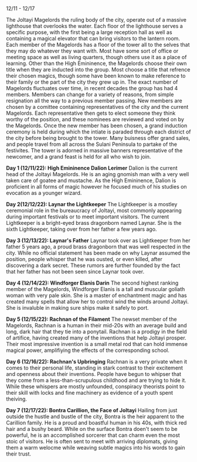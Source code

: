 12/11 - 12/17

The Joltayi Magelords the ruling body of the city, operate out of a massive lighthouse that overlooks the water. Each floor of the lighthouse serves a specific purpose, with the first being a large reception hall as well as containing a magical elevator that can bring visitors to the lantern room.  Each member of the Magelords has a floor of the tower all to the selves that they may do whatever they want with. Most have some sort of office or meeting space as well as living quarters, though others use it as a place of learning. Other than the High Emininence, the Magelords choose their own title when they are inducted into the group. Most choose a title that refrence their chosen magics, though some have been known to make reference to their family or the part of the city they grew up in. The exact number of Magelords fluctuates over time, in recent decades the group has had 4 members. Members can change for a variety of reasons, from simple resignation all the way to a previous member passing. New members are chosen by a comittee containing representatives of the city and the current Magelords. Each representative then gets to elect someone they think worthy of the position, and these nominees are reviewed and voted on by the Magelords. Once the new member has been chosen, a grand induction ceremony is held during which the intiate is paraded through each district of the city before being brought to the tower. Many buisness offer grand sales, and people travel from all across the Sulani Peninsula to partake of the festivites.  The tower is adorned in massive banners representative of the newcomer, and a grand feast is held for all who wish to join.

**Day 1 (12/11/22): High Emininence Dalion Lerimer**
	Dalion is the current head of the Joltayi Magelords. He is an aging gnomish man with a very well taken care of goatee and mustache. As the High Emininence, Dalion is proficient in all forms of magic however he focused much of his studies on evocation as a younger wizard. 

**Day 2(12/12/22): Laynar the Lightkeeper**
	The Lightkeeper is a mostley ceremonial role in the bureaucracy of Joltayi, most commonly appearing during important festivals or to meet important visitors. The current Lightkeeper is a bright-eyed brass dragonborn named Laynar. She is the sixth Lightkeeper, taking over from her father a few years ago.

**Day 3 (12/13/22): Laynar's Father**
	Laynar took over as Lightkeeper from her father 5 years ago, a proud brass dragonborn that was well respected in the city. While no official statement has been made on why Laynar assumed the position, people whisper that he was ousted, or even killed, after discovering a dark secret. These rumors are further founded by the fact that her father has not been seen since Laynar took over.

**Day 4 (12/14/22): Windforger Elanis Darin**
	The second highest ranking member of the Magelords, Windforger Elanis is a tall and muscular goliath woman with very pale skin. She is a master of enchantment magic and has created many spells that allow her to control wind the winds around Joltayi. She is invaluble in making sure ships make it safely to port.

**Day 5 (12/15/22): Rachnan of the Filament**
	The newset member of the Magelords, Rachnan is a human in their mid-20s with an average build and long, dark hair that they tie into a ponytail. Rachnan is a prodigy in the field of artifice, having created many of the inventions that help Joltayi prosper. Their most impressive invention is a  small metal rod that can hold immense magical power, amplifiying the effects of the corresponding school.

**Day 6 (12/16/22): Rachnan's Upbringing**
	Rachnan is a very private when it comes to their personal life, standing in stark contrast to their excitement and openness about their inventions. People have begun to whipser that they come from a less-than-scrupulous childhood and are trying to hide it. While these whispers are mostly unfounded, conspiracy theorists point to their skill with locks and fine machinery as evidence of a youth spent theiving.

**Day 7 (12/17/22): Bontra Carillion, the Face of Joltayi**
	Hailing from just outside the hustle and bustle of the city, Bontra is the heir apparent to the Carillion family. He is a proud and boastful human in his 40s, with thick red hair and a bushy beard. While on the surface Bontra doen't seem to be powerful, he is an accomplished sorcerer that can charm even the most stoic of visitors. He is often sent to meet with arriving diplomats, giving them a warm welocme while weaving subtle magics into his words to gain their trust.
